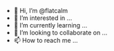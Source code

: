 - 👋 Hi, I’m @flatcalm
- 👀 I’m interested in ...
- 🌱 I’m currently learning ...
- 💞️ I’m looking to collaborate on ...
- 📫 How to reach me ...

<!---
flatcalm/flatcalm is a ✨ special ✨ repository because its `README.md` (this file) appears on your GitHub profile.
You can click the Preview link to take a look at your changes.
--->
